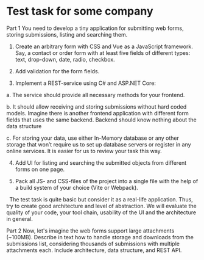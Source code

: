 # Test task for some company
Part 1 
You need to develop a tiny application for submitting web forms, storing submissions, listing and searching them.  
  1. Create an arbitrary form with CSS and Vue as a JavaScript framework. Say, a contact or order form with at least five fields of different types: text, drop-down, date, radio, checkbox. 
  
  2. Add validation for the form fields. 
  
  3. Implement a REST-service using C# and ASP.NET Core:  
  
  a. The service should provide all necessary methods for your frontend.  
  
  b. It should allow receiving and storing submissions without hard coded models. Imagine there is another frontend application with different form fields that uses the same backend. Backend should know nothing about the data structure 
  
  c. For storing your data, use either In-Memory database or any other storage that won’t require us to set up database servers or register in any online services. It is easier for us to review your task this way. 
  
  4. Add UI for listing and searching the submitted objects from different forms on one page. 
  
  5. Pack all JS- and CSS-files of the project into a single file with the help of a build system of your choice (Vite or Webpack). 
  
 
The test task is quite basic but consider it as a real-life application. Thus, try to create good architecture and level of abstraction. We will evaluate the quality of your code, your tool chain, usability of the UI and the architecture in general.   

Part 2 
Now, let's imagine the web forms support large attachments (~100MB). Describe in text how to handle storage and downloads from the submissions list, considering thousands of submissions with multiple attachments each. Include architecture, data structure, and REST API.
 
